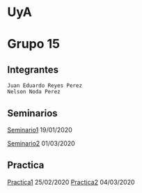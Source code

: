 # UyA

# Grupo 15
## Integrantes 
    Juan Eduardo Reyes Perez
    Nelson Noda Perez

## Seminarios 

[Seminario1](https://github.com/kenshinsamue/UyA/tree/master/Seminario1) 19/01/2020

[Seminario2](https://github.com/kenshinsamue/UyA/tree/master/Seminario2) 01/03/2020

## Practica

[Practica1](https://github.com/kenshinsamue/UyA/tree/master/Practica1) 25/02/2020
[Practica2](https://github.com/eduardoreyes99/UyA/tree/master/Pactica%202) 04/03/2020
